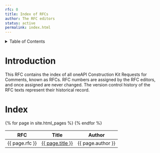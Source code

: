 ```yaml
---
rfc: 0
title: Index of RFCs
author: The RFC editors
status: active
permalink: index.html
---
```


<details markdown="1">
<summary>Table of Contents</summary>
* Table of Contents
{:toc}
</details>

# Introduction

This RFC contains the index of all oneAPI Construction Kit Requests for
Comments, known as RFCs. RFC numbers are assigned by the RFC editors, and once
assigned are never changed. The version control history of the RFC texts
represent their historical record.

# Index

<table>
<thead>
<tr>
<th>RFC</th>
<th>Title</th>
<th>Author</th>
</tr>
</thead>
<tbody>
{% for page in site.html_pages %}
<tr>
<td>{{ page.rfc }}</td>
<td><a href="{{ page.url | prepend:site.baseurl }}">{{ page.title }}</a></td>
<td>{{ page.author }}</td>
</tr>
{% endfor %}
</tbody>
</table>

